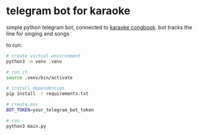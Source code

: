 # telegram bot for karaoke

simple python telegram bot, connected to [karaoke congbook](https://github.com/sukalov/karaoke). bot tracks the line for singing and songs

to run:
```bash
# create virtual environment
python3 -m venv .venv

# run it
source .venv/bin/activate

# install dependencies
pip install -r requirements.txt

# create.env
BOT_TOKEN=your_telegram_bot_token

# run
python3 main.py
